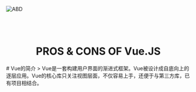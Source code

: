 ![ABD](https://github.com/Wonderful23/-/blob/master/11/t013dad0e25dfb0b247.jpg)
<br></br>
<br></br>
<div>
<h1 align= "center">PROS & CONS OF Vue.JS</h1></div>
# Vue的简介
> Vue是一套构建用户界面的渐进式框架。Vue被设计成自底向上的逐层应用。Vue的核心库只关注视图层面，不仅容易上手，还便于与第三方库，已有项目相结合。

